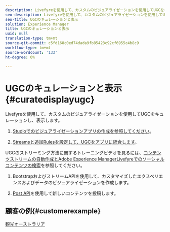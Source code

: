 ```yaml
---
description: Livefyreを使用して、カスタムのビジュアライゼーションを使用してUGCをキュレーションし、表示します。
seo-description: Livefyreを使用して、カスタムのビジュアライゼーションを使用してUGCをキュレーションし、表示します。
seo-title: UGCのキュレーションと表示
solution: Experience Manager
title: UGCのキュレーションと表示
uuid: null
translation-type: tm+mt
source-git-commit: c5fd168c0ed74dada9fb85423c92cf6955c4b8c9
workflow-type: tm+mt
source-wordcount: '133'
ht-degree: 0%

---
```



# UGCのキュレーションと表示{#curatedisplayugc}

Livefyreを使用して、カスタムのビジュアライゼーションを使用してUGCをキュレーションし、表示します。

1. [Studioでのビジュアライゼーションアプリの作成を参照してください](/help/using/c-about-apps/c-create-an-app.md)。

1. [Streamsと追加Rulesを設定して、UGCをアプリに統合します](/help/using/c-streams/c-streams.md)。

UGCのストリーミング方法に関するトレーニングビデオを見るには、[コンテンツストリームの自動作成とAdobe Experience ManagerLivefyreでのソーシャルコンテンツの検索](https://helpx.adobe.com/experience-manager/tutorials.html)を参照してください。

1. BootstrapおよびストリームAPIを使用して、カスタマイズしたエクスペリエンスおよびデータのビジュアライゼーションを作成します。

1. [Post API](https://api.livefyre.com/docs/apis/by-category/collection-content#operation=urn:livefyre:apis:quill:operations:api:v3.0:collection:post:method=post)を使用して新しいコンテンツを投稿します。

## 顧客の例{#customerexample}

[観光オーストラリア](https://www.australia.com/en-us)
